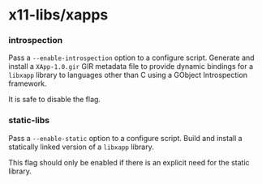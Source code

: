 # x11-libs/xapps

### introspection
Pass a `--enable-introspection` option to a configure script. Generate and install a `XApp-1.0.gir` GIR metadata file to provide dynamic bindings for a `libxapp` library to languages other than C using a GObject Introspection framework.

It is safe to disable the flag.

### static-libs
Pass a `--enable-static` option to a configure script. Build and install a statically linked version of a `libxapp` library.

This flag should only be enabled if there is an explicit need for the static library.
